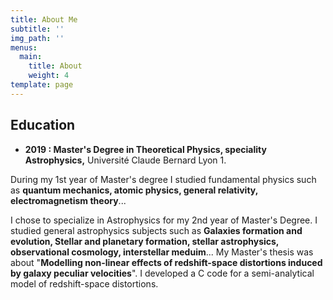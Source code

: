 ```yaml
---
title: About Me
subtitle: ''
img_path: ''
menus:
  main:
    title: About
    weight: 4
template: page
---
```

## **Education**

* **2019 : Master's Degree in Theoretical Physics, speciality Astrophysics,** Université Claude Bernard Lyon 1. 

During my 1st year of Master's degree I studied fundamental physics such as **quantum mechanics, atomic physics, general relativity, electromagnetism theory**... 

I chose to specialize in Astrophysics for my 2nd year of Master's Degree. I studied general astrophysics subjects such as **Galaxies formation and evolution, Stellar and planetary formation, stellar astrophysics, observational cosmology, interstellar meduim**... My Master's thesis was about "**Modelling non-linear effects of redshift-space distortions induced by galaxy peculiar velocities**". I developed a C code for a semi-analytical model of redshift-space distortions.
